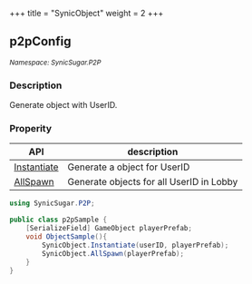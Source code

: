 +++
title = "SynicObject"
weight = 2
+++

## p2pConfig
<small>*Namespace: SynicSugar.P2P*</small>


### Description
Generate object with UserID.


### Properity
| API | description |
|---|---|
| [Instantiate](../SynicObject/instantiate) | Generate a object for UserID |
| [AllSpawn](../SynicObject/allspawn) | Generate objects for all UserID in Lobby |


```cs
using SynicSugar.P2P;

public class p2pSample {
    [SerializeField] GameObject playerPrefab;
    void ObjectSample(){
        SynicObject.Instantiate(userID, playerPrefab);
        SynicObject.AllSpawn(playerPrefab);
    }
}
```